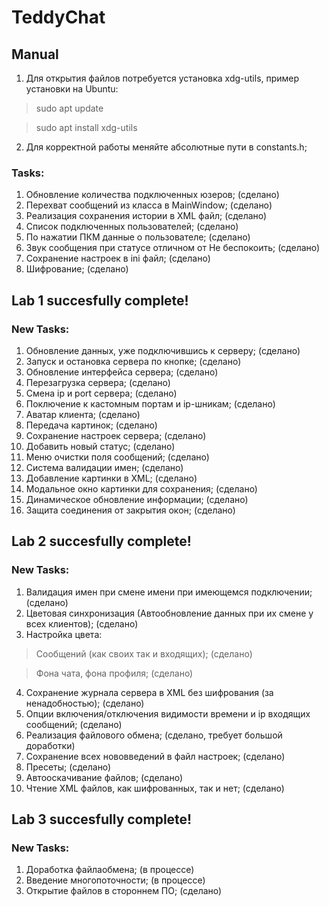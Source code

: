 # TeddyChat
## Manual
1) Для открытия файлов потребуется установка xdg-utils, пример установки на Ubuntu:
>sudo apt update

>sudo apt install xdg-utils
2) Для корректной работы меняйте абсолютные пути в constants.h;
### Tasks:
1) Обновление количества подключенных юзеров; (сделано)
2) Перехват сообщений из класса в MainWindow; (сделано)
3) Реализация сохранения истории в XML файл; (сделано)
4) Список подключенных пользователей; (сделано)
5) По нажатии ПКМ данные о пользователе; (сделано)
6) Звук сообщения при статусе отличном от Не беспокоить; (сделано)
7) Сохранение настроек в ini файл; (сделано)
8) Шифрование; (сделано)
## Lab 1 succesfully complete!
### New Tasks:
1) Обновление данных, уже подключившись к серверу; (сделано)
2) Запуск и остановка сервера по кнопке; (сделано)
3) Обновление интерфейса сервера; (сделано)
4) Перезагрузка сервера; (сделано)
5) Смена ip и port сервера; (сделано)
6) Поключение к кастомным портам и ip-шникам; (сделано)
7) Аватар клиента; (сделано)
8) Передача картинок; (сделано)
9) Сохранение настроек сервера; (сделано)
10) Добавить новый статус; (сделано)
11) Меню очистки поля сообщений; (сделано)
12) Система валидации имен; (сделано)
13) Добавление картинки в XML; (сделано)
14) Модальное окно картинки для сохранения; (сделано)
15) Динамическое обновление информации; (сделано)
16) Защита соединения от закрытия окон; (сделано)
## Lab 2 succesfully complete!
### New Tasks:
1) Валидация имен при смене имени при имеющемся подключении; (сделано)
2) Цветовая синхронизация (Автообновление данных при их смене у всех клиентов); (сделано)
3) Настройка цвета:
> Сообщений (как своих так и входящих); (сделано)

> Фона чата, фона профиля; (сделано)
4) Сохранение журнала сервера в XML без шифрования (за ненадобностью); (сделано)
5) Опции включения/отключения видимости времени и ip входящих сообщений; (сделано)
6) Реализация файлового обмена; (сделано, требует большой доработки)
7) Сохранение всех нововведений в файл настроек; (сделано)
8) Пресеты; (сделано)
9) Автооскачивание файлов; (сделано)
10) Чтение XML файлов, как шифрованных, так и нет; (сделано)
## Lab 3 succesfully complete!
### New Tasks:
1) Доработка файлаобмена; (в процессе)
2) Введение многопоточности; (в процессе)
3) Открытие файлов в стороннем ПО; (сделано)
